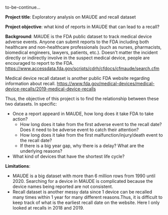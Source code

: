 to-be-continue...

__Project title__: Exploratory analysis on MAUDE and recall dataset

__Project objective__: what kind of reports in MAUDE that can lead to a recall? 

__Background__: MAUDE is the FDA public dataset to track medical device adverse events. Anyone can submit reports to the FDA 
including both healthcare and non-healthcare professionals (such as nurses, pharmacists, biomedical engineers, lawyers, patients, 
etc.). Doesn't matter the incident directly or indirectly involve in the suspect medical device, people are encouraged to report to the FDA. 
https://www.accessdata.fda.gov/scripts/cdrh/cfdocs/cfmaude/search.cfm

Medical device recall dataset is another public FDA website regarding information about recall. 
https://www.fda.gov/medical-devices/medical-device-recalls/2019-medical-device-recalls

Thus, the objective of this project
is to find the relationship between these two datasets. In specific:

- Once a report appeard in MAUDE, how long does it take FDA to take action? 
  - How long does it take from the first adverse event to the recall date? Does it need to be adverse event to catch their attention? 
  - How long does it take from the first malfunction/injury/death event to the recall date?
  - If there is a big year gap, why there is a delay? What are the underlying reasons?
- What kind of devices that have the shortest life cycle? 

__Limitations__:
- MAUDE is a big dataset with more than 6 million rows from 1990 until 2020. Searching for a device in MAUDE is complicated
because the device names being reported are not consistent.
- Recall dataset is another messy data since 1 device can be recalled many times within 1 year for many different reasons.Thus, 
it is difficult to keep track of what is the earliest recall date on the website. Here I only looked at recalls in 2018 and 2019. 
  
